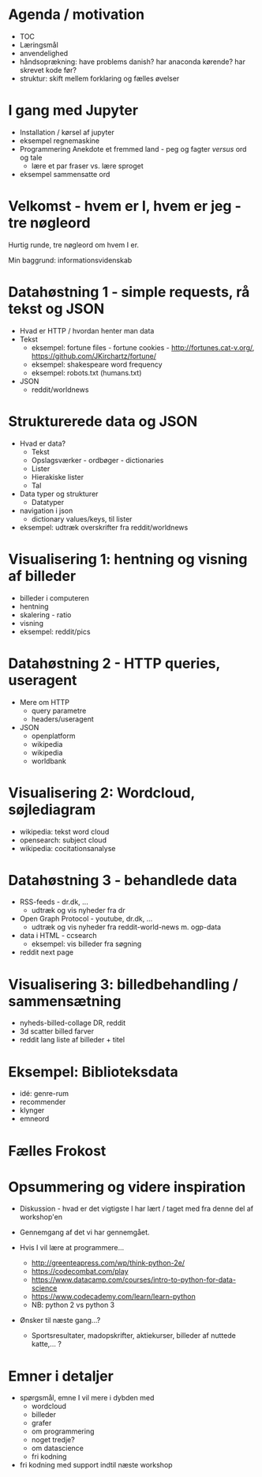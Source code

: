 # Agenda / motivation

- TOC
- Læringsmål
- anvendelighed
- håndsoprækning: have problems danish? har anaconda kørende? har skrevet kode før?
- struktur: skift mellem forklaring og fælles øvelser

# I gang med Jupyter

- Installation / kørsel af jupyter
- eksempel regnemaskine
- Programmering Anekdote et fremmed land - peg og fagter _versus_ ord og tale
    - lære et par fraser vs. lære sproget
- eksempel sammensatte ord

# Velkomst - hvem er I, hvem er jeg - tre nøgleord

Hurtig runde, tre nøgleord om hvem I er.

Min baggrund: informationsvidenskab

# Datahøstning 1 - simple requests, rå tekst og JSON

- Hvad er HTTP / hvordan henter man data
- Tekst
    - eksempel: fortune files - fortune cookies - http://fortunes.cat-v.org/, https://github.com/JKirchartz/fortune/
    - eksempel: shakespeare word frequency
    - eksempel: robots.txt (humans.txt)
- JSON
    - reddit/worldnews

# Strukturerede data og JSON

- Hvad er data?
    - Tekst
    - Opslagsværker - ordbøger - dictionaries
    - Lister
    - Hierakiske lister
    - Tal
- Data typer og strukturer
    - Datatyper
- navigation i json
    - dictionary values/keys, til lister
- eksempel: udtræk overskrifter fra reddit/worldnews

# Visualisering 1: hentning og visning af billeder

- billeder i computeren
- hentning
- skalering - ratio
- visning
- eksempel: reddit/pics


# Datahøstning 2 - HTTP queries, useragent

- Mere om HTTP
    - query parametre
    - headers/useragent
- JSON
    - openplatform
    - wikipedia
    - wikipedia
    - worldbank

# Visualisering 2: Wordcloud, søjlediagram

- wikipedia: tekst word cloud
- opensearch: subject cloud
- wikipedia: cocitationsanalyse

# Datahøstning 3 - behandlede data

- RSS-feeds - dr.dk, ...
    - udtræk og vis nyheder fra dr
- Open Graph Protocol - youtube, dr.dk, ...
    - udtræk og vis nyheder fra reddit-world-news m. ogp-data
- data i HTML - ccsearch
    - eksempel: vis billeder fra søgning
- reddit next page

# Visualisering 3: billedbehandling / sammensætning

- nyheds-billed-collage DR, reddit
- 3d scatter billed farver
- reddit lang liste af billeder + titel

# Eksempel: Biblioteksdata

- idé: genre-rum
- recommender
- klynger
- emneord

# Fælles Frokost

# Opsummering og videre inspiration

- Diskussion - hvad er det vigtigste I har lært / taget med fra denne del af workshop'en

- Gennemgang af det vi har gennemgået.

- Hvis I vil lære at programmere...
    - http://greenteapress.com/wp/think-python-2e/
    - https://codecombat.com/play
    - https://www.datacamp.com/courses/intro-to-python-for-data-science
    - https://www.codecademy.com/learn/learn-python 
    - NB: python 2 vs python 3
- Ønsker til næste gang...?
    - Sportsresultater, madopskrifter, aktiekurser, billeder af nuttede katte,... ?

# Emner i detaljer

- spørgsmål, emne I vil mere i dybden med
    - wordcloud
    - billeder
    - grafer
    - om programmering
    - noget tredje?
    - om datascience
    - fri kodning
- fri kodning med support indtil næste workshop
